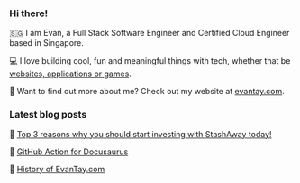 ### Hi there!

:singapore: I am Evan, a Full Stack Software Engineer and Certified Cloud Engineer based in Singapore.

:computer: I love building cool, fun and meaningful things with tech, whether that be [websites, applications or games](https://evantay.com/projects/).

🤔 Want to find out more about me? Check out my website at [evantay.com](https://evantay.com/).

### Latest blog posts

<!-- BLOG-POST-LIST:START -->
 📗 [Top 3 reasons why you should start investing with StashAway today!](https://evantay.com/blog/stashaway)  

 📙 [GitHub Action for Docusaurus](https://evantay.com/blog/docusaurus-gh-action)  

 📕 [History of EvanTay.com](https://evantay.com/blog/history)  
<!-- BLOG-POST-LIST:END -->
